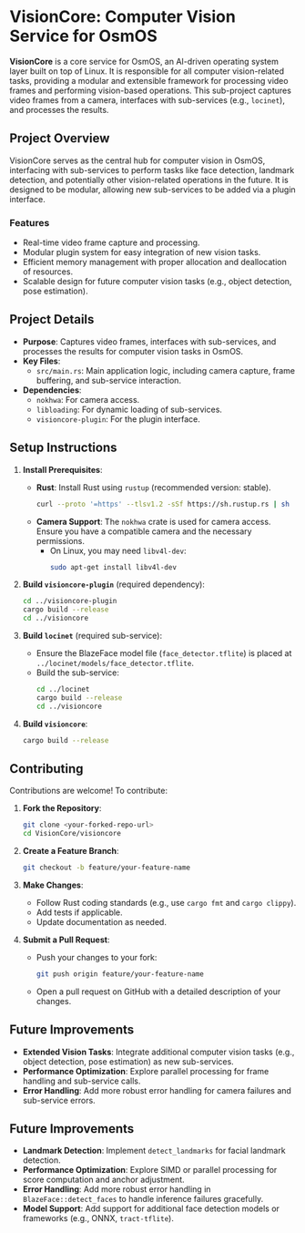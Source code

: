 
# VisionCore: Computer Vision Service for OsmOS

**VisionCore** is a core service for OsmOS, an AI-driven operating system layer built on top of Linux. It is responsible for all computer vision-related tasks, providing a modular and extensible framework for processing video frames and performing vision-based operations. This sub-project captures video frames from a camera, interfaces with sub-services (e.g., `locinet`), and processes the results.

## Project Overview

VisionCore serves as the central hub for computer vision in OsmOS, interfacing with sub-services to perform tasks like face detection, landmark detection, and potentially other vision-related operations in the future. It is designed to be modular, allowing new sub-services to be added via a plugin interface.

### Features
- Real-time video frame capture and processing.
- Modular plugin system for easy integration of new vision tasks.
- Efficient memory management with proper allocation and deallocation of resources.
- Scalable design for future computer vision tasks (e.g., object detection, pose estimation).

## Project Details

- **Purpose**: Captures video frames, interfaces with sub-services, and processes the results for computer vision tasks in OsmOS.
- **Key Files**:
  - `src/main.rs`: Main application logic, including camera capture, frame buffering, and sub-service interaction.
- **Dependencies**:
  - `nokhwa`: For camera access.
  - `libloading`: For dynamic loading of sub-services.
  - `visioncore-plugin`: For the plugin interface.

## Setup Instructions

1. **Install Prerequisites**:
   - **Rust**: Install Rust using `rustup` (recommended version: stable).
     ```bash
     curl --proto '=https' --tlsv1.2 -sSf https://sh.rustup.rs | sh
     ```
   - **Camera Support**: The `nokhwa` crate is used for camera access. Ensure you have a compatible camera and the necessary permissions.
     - On Linux, you may need `libv4l-dev`:
       ```bash
       sudo apt-get install libv4l-dev
       ```

2. **Build `visioncore-plugin`** (required dependency):
   ```bash
   cd ../visioncore-plugin
   cargo build --release
   cd ../visioncore
   ```

3. **Build `locinet`** (required sub-service):
   - Ensure the BlazeFace model file (`face_detector.tflite`) is placed at `../locinet/models/face_detector.tflite`.
   - Build the sub-service:
     ```bash
     cd ../locinet
     cargo build --release
     cd ../visioncore
     ```

4. **Build `visioncore`**:
   ```bash
   cargo build --release
   ```

## Contributing

Contributions are welcome! To contribute:

1. **Fork the Repository**:
   ```bash
   git clone <your-forked-repo-url>
   cd VisionCore/visioncore
   ```

2. **Create a Feature Branch**:
   ```bash
   git checkout -b feature/your-feature-name
   ```

3. **Make Changes**:
   - Follow Rust coding standards (e.g., use `cargo fmt` and `cargo clippy`).
   - Add tests if applicable.
   - Update documentation as needed.

4. **Submit a Pull Request**:
   - Push your changes to your fork:
     ```bash
     git push origin feature/your-feature-name
     ```
   - Open a pull request on GitHub with a detailed description of your changes.

## Future Improvements
- **Extended Vision Tasks**: Integrate additional computer vision tasks (e.g., object detection, pose estimation) as new sub-services.
- **Performance Optimization**: Explore parallel processing for frame handling and sub-service calls.
- **Error Handling**: Add more robust error handling for camera failures and sub-service errors.


## Future Improvements
- **Landmark Detection**: Implement `detect_landmarks` for facial landmark detection.
- **Performance Optimization**: Explore SIMD or parallel processing for score computation and anchor adjustment.
- **Error Handling**: Add more robust error handling in `BlazeFace::detect_faces` to handle inference failures gracefully.
- **Model Support**: Add support for additional face detection models or frameworks (e.g., ONNX, `tract-tflite`).